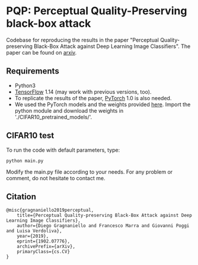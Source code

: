 # PQP: Perceptual Quality-Preserving black-box attack
Codebase for reproducing the results in the paper "Perceptual Quality-preserving Black-Box Attack against Deep Learning Image Classifiers". The paper can be found on [arxiv](http://arxiv.org/abs/1902.07776).

## Requirements
- Python3
- [TensorFlow](http://www.tensorflow.org/) 1.14 (may work with previous versions, too).
- To replicate the results of the paper, [PyTorch](http://pytorch.org) 1.0 is also needed.
- We used the PyTorch models and the weights provided [here](http://github.com/huyvnphan/PyTorch-CIFAR10). Import the python module and download the weights in './CIFAR10_pretrained_models/'.

## CIFAR10 test
To run the code with default parameters, type:
```
python main.py
```
Modify the main.py file according to your needs.
For any problem or comment, do not hesitate to contact me.

## Citation
```
@misc{gragnaniello2019perceptual,
    title={Perceptual Quality-preserving Black-Box Attack against Deep Learning Image Classifiers},
    author={Diego Gragnaniello and Francesco Marra and Giovanni Poggi and Luisa Verdoliva},
    year={2019},
    eprint={1902.07776},
    archivePrefix={arXiv},
    primaryClass={cs.CV}
}
```
